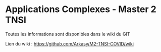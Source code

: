 # Applications Complexes - Master 2 TNSI

Toutes les informations sont disponibles dans le wiki du GIT

Lien du wiki : https://github.com/Arkasy/M2-TNSI-COVID/wiki
